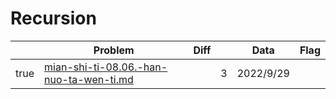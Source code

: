 # Recursion



<table><thead><tr><th data-type="checkbox"> </th><th>Problem</th><th data-type="select">Diff</th><th data-type="rating" data-max="5"></th><th>Data</th><th>Flag</th></tr></thead><tbody><tr><td>true</td><td><a data-mention href="recursion/mian-shi-ti-08.06.-han-nuo-ta-wen-ti.md">mian-shi-ti-08.06.-han-nuo-ta-wen-ti.md</a></td><td></td><td>3</td><td>2022/9/29</td><td></td></tr></tbody></table>
